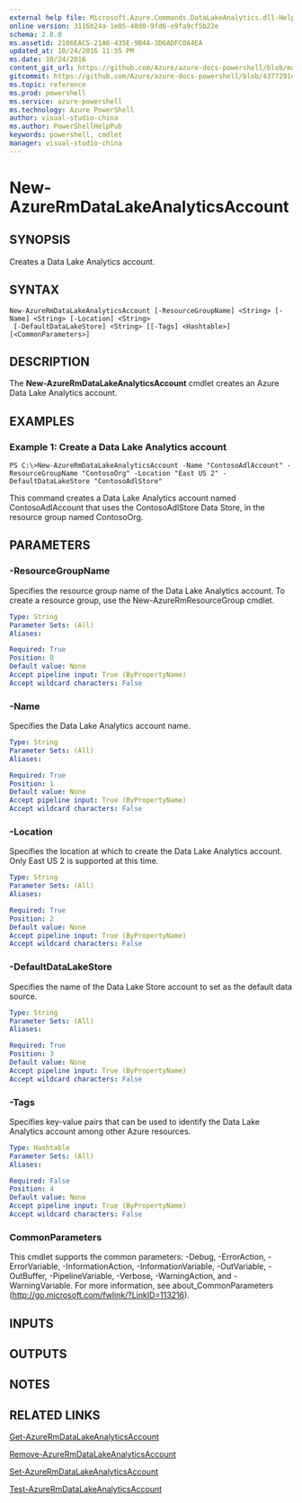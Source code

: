 ```yaml
---
external help file: Microsoft.Azure.Commands.DataLakeAnalytics.dll-Help.xml
online version: 3116b24a-1e05-48d0-9fd6-e9fa9cf5b22e
schema: 2.0.0
ms.assetid: 2106EAC5-21A6-435E-9B4A-3D6ADFC0A4EA
updated_at: 10/24/2016 11:55 PM
ms.date: 10/24/2016
content_git_url: https://github.com/Azure/azure-docs-powershell/blob/master/azureps-cmdlets-docs/ResourceManager/AzureRM.DataLakeAnalytics/v2.2.0/New-AzureRmDataLakeAnalyticsAccount.md
gitcommit: https://github.com/Azure/azure-docs-powershell/blob/4377291ee360e58e2c1c5d644155daf6a0279055/azureps-cmdlets-docs/ResourceManager/AzureRM.DataLakeAnalytics/v2.2.0/New-AzureRmDataLakeAnalyticsAccount.md
ms.topic: reference
ms.prod: powershell
ms.service: azure-powershell
ms.technology: Azure PowerShell
author: visual-studio-china
ms.author: PowerShellHelpPub
keywords: powershell, cmdlet
manager: visual-studio-china
---
```


# New-AzureRmDataLakeAnalyticsAccount

## SYNOPSIS
Creates a Data Lake Analytics account.

## SYNTAX

```
New-AzureRmDataLakeAnalyticsAccount [-ResourceGroupName] <String> [-Name] <String> [-Location] <String>
 [-DefaultDataLakeStore] <String> [[-Tags] <Hashtable>] [<CommonParameters>]
```

## DESCRIPTION
The **New-AzureRmDataLakeAnalyticsAccount** cmdlet creates an Azure Data Lake Analytics account.

## EXAMPLES

### Example 1: Create a Data Lake Analytics account
```
PS C:\>New-AzureRmDataLakeAnalyticsAccount -Name "ContosoAdlAccount" -ResourceGroupName "ContosoOrg" -Location "East US 2" -DefaultDataLakeStore "ContosoAdlStore"
```

This command creates a Data Lake Analytics account named ContosoAdlAccount that uses the ContosoAdlStore Data Store, in the resource group named ContosoOrg.

## PARAMETERS

### -ResourceGroupName
Specifies the resource group name of the Data Lake Analytics account.
To create a resource group, use the New-AzureRmResourceGroup cmdlet.

```yaml
Type: String
Parameter Sets: (All)
Aliases: 

Required: True
Position: 0
Default value: None
Accept pipeline input: True (ByPropertyName)
Accept wildcard characters: False
```

### -Name
Specifies the Data Lake Analytics account name.

```yaml
Type: String
Parameter Sets: (All)
Aliases: 

Required: True
Position: 1
Default value: None
Accept pipeline input: True (ByPropertyName)
Accept wildcard characters: False
```

### -Location
Specifies the location at which to create the Data Lake Analytics account.
Only East US 2 is supported at this time.

```yaml
Type: String
Parameter Sets: (All)
Aliases: 

Required: True
Position: 2
Default value: None
Accept pipeline input: True (ByPropertyName)
Accept wildcard characters: False
```

### -DefaultDataLakeStore
Specifies the name of the Data Lake Store account to set as the default data source.

```yaml
Type: String
Parameter Sets: (All)
Aliases: 

Required: True
Position: 3
Default value: None
Accept pipeline input: True (ByPropertyName)
Accept wildcard characters: False
```

### -Tags
Specifies key-value pairs that can be used to identify the Data Lake Analytics account among other Azure resources.

```yaml
Type: Hashtable
Parameter Sets: (All)
Aliases: 

Required: False
Position: 4
Default value: None
Accept pipeline input: True (ByPropertyName)
Accept wildcard characters: False
```

### CommonParameters
This cmdlet supports the common parameters: -Debug, -ErrorAction, -ErrorVariable, -InformationAction, -InformationVariable, -OutVariable, -OutBuffer, -PipelineVariable, -Verbose, -WarningAction, and -WarningVariable. For more information, see about_CommonParameters (http://go.microsoft.com/fwlink/?LinkID=113216).

## INPUTS

## OUTPUTS

## NOTES

## RELATED LINKS

[Get-AzureRmDataLakeAnalyticsAccount](./Get-AzureRmDataLakeAnalyticsAccount.md)

[Remove-AzureRmDataLakeAnalyticsAccount](./Remove-AzureRmDataLakeAnalyticsAccount.md)

[Set-AzureRmDataLakeAnalyticsAccount](./Set-AzureRmDataLakeAnalyticsAccount.md)

[Test-AzureRmDataLakeAnalyticsAccount](./Test-AzureRmDataLakeAnalyticsAccount.md)


